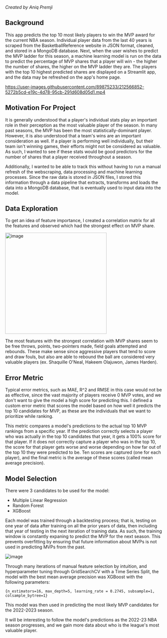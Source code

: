 *Created by Aniq Premji*

## Background

This app predicts the top 10 most likely players to win the MVP award for the current NBA season. Individual player data from the last 40 years is scraped from the BasketballReference website in JSON format, cleaned, and stored in a MongoDB database. Next, when the user wishes to predict the MVP ladder for this season, a machine learning model is run on the data to predict the percentage of MVP shares that a player will win - the higher the number of shares, the higher on the MVP ladder they are. The players with the top 10 highest predicted shares are displayed on a Streamlit app, and the data may be refreshed on the app's home page.

https://user-images.githubusercontent.com/89875233/212566852-5272b5cd-e19c-4d78-95cb-291d608d05d1.mp4

## Motivation For Project

It is generally understood that a player's individual stats play an important role in their perception as the most valuable player of the season. In many past seasons, the MVP has been the most statistically-dominant player. However, it is also understood that a team's wins are an important consideration as well. If a player is performing well individually, but their team isn't winning games, their efforts might not be considered as valuable. As such, I wanted to see if these stats would be good predictors for the number of shares that a player received throughout a season.

Additionally, I wanted to be able to track this without having to run a manual refresh of the webscraping, data processing and machine learning processes. Since the raw data is stored in JSON files, I stored this information through a data pipeline that extracts, transforms and loads the data into a MongoDB database, that is eventually used to input data into the model.

## Data Exploration

To get an idea of feature importance, I created a correlation matrix for all the features and observed which had the strongest effect on MVP share.

<img width="325" alt="image" src="https://user-images.githubusercontent.com/89875233/216799377-4a6211dc-935b-4bfb-9840-fd95e4a6473e.png">

The most features with the strongest correlation with MVP shares seem to be free throws, points, two-pointers made, field goals attempted and rebounds. These make sense since aggressive players that tend to score and draw fouls, but also are able to rebound the ball are considered very valuable players (ex. Shaquille O'Neal, Hakeem Olajuwon, James Harden).

## Error Metric

Typical error metrics, such as MAE, R^2 and RMSE in this case would not be as effective, since the vast majority of players receive 0 MVP votes, and we don't want to give the model a high score for predicting this. I defined a custom error metric that scores the model based on how well it predicts the top 10 candidates for MVP, as these are the individuals that we want to prioritize while ranking. 

This metric compares a model's predictions to the actual top 10 MVP rankings from a specific year. If the prediction correctly selects a player who was actually in the top 10 candidates that year, it gets a 100% score for that player. If it does not correctly capture a player who was in the top 10, the score for that player gets worse and worse depending on how far out of the top 10 they were predicted to be. Ten scores are captured (one for each player), and the final metric is the average of these scores (called mean average precision).

## Model Selection

There were 3 candidates to be used for the model:

- Multiple Linear Regression
- Random Forest
- XGBoost

Each model was trained through a backtesting process; that is, testing on one year of data after training on all the prior years of data, then including that year of testing in the next iteration of training data. As such, the training window is constantly expaning to predict the MVP for the next season. This prevents overfitting by ensuring that future information about MVPs is not used in predicting MVPs from the past. 

![image](https://user-images.githubusercontent.com/89875233/210304761-d23d7b8a-6b76-4b9a-827f-b003e63814be.png)

Through many iterations of manual feature selection by intuition, and hyperparameter tuning through GridSearchCV with a Time Series Split, the model with the best mean average precision was XGBoost with the following parameters:

```{n_estimators=16, max_depth=5, learning_rate = 0.2745, subsample=1, colsample_bytree=1}```

This model was then used in predicting the most likely MVP candidates for the 2022-2023 season.

It will be interesting to follow the model's predictions as the 2022-23 NBA season progresses, and we gain more data about who is the league's most valuable player.
